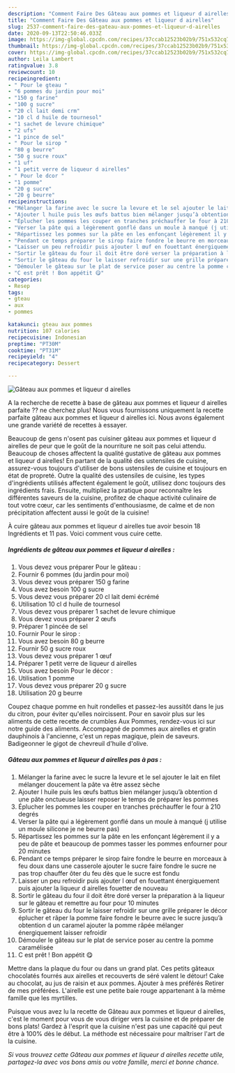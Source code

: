 ```yaml
---
description: "Comment Faire Des Gâteau aux pommes et liqueur d airelles"
title: "Comment Faire Des Gâteau aux pommes et liqueur d airelles"
slug: 2537-comment-faire-des-gateau-aux-pommes-et-liqueur-d-airelles
date: 2020-09-13T22:50:46.033Z
image: https://img-global.cpcdn.com/recipes/37ccab12523b02b9/751x532cq70/gateau-aux-pommes-et-liqueur-d-airelles-photo-principale-de-la-recette.jpg
thumbnail: https://img-global.cpcdn.com/recipes/37ccab12523b02b9/751x532cq70/gateau-aux-pommes-et-liqueur-d-airelles-photo-principale-de-la-recette.jpg
cover: https://img-global.cpcdn.com/recipes/37ccab12523b02b9/751x532cq70/gateau-aux-pommes-et-liqueur-d-airelles-photo-principale-de-la-recette.jpg
author: Leila Lambert
ratingvalue: 3.8
reviewcount: 10
recipeingredient:
- " Pour le gteau "
- "6 pommes du jardin pour moi"
- "150 g farine"
- "100 g sucre"
- "20 cl lait demi crm"
- "10 cl d huile de tournesol"
- "1 sachet de levure chimique"
- "2 ufs"
- "1 pince de sel"
- " Pour le sirop "
- "80 g beurre"
- "50 g sucre roux"
- "1 uf"
- "1 petit verre de liqueur d airelles"
- " Pour le dcor "
- "1 pomme"
- "20 g sucre"
- "20 g beurre"
recipeinstructions:
- "Mélanger la farine avec le sucre la levure et le sel ajouter le lait en filet mélanger doucement la pâte va être assez sèche"
- "Ajouter l huile puis les œufs battus bien mélanger jusqu’à obtention d une pâte onctueuse laisser reposer le temps de préparer les pommes"
- "Éplucher les pommes les couper en tranches préchauffer le four à 210 degrés"
- "Verser la pâte qui a légèrement gonflé dans un moule à manqué (j utilise un moule silicone je ne beurre pas)"
- "Répartissez les pommes sur la pâte en les enfonçant légèrement il y a peu de pâte et beaucoup de pommes tasser les pommes enfourner pour 20 minutes"
- "Pendant ce temps préparer le sirop faire fondre le beurre en morceaux à feu doux dans une casserole ajouter le sucre faire fondre le sucre ne pas trop chauffer ôter du feu dès que le sucre est fondu"
- "Laisser un peu refroidir puis ajouter l œuf en fouettant énergiquement puis ajouter la liqueur d airelles fouetter de nouveau"
- "Sortir le gâteau du four il doit être doré verser la préparation à la liqueur sur le gâteau et remettre au four pour 10 minutes"
- "Sortir le gâteau du four le laisser refroidir sur une grille préparer le décor éplucher et râper la pomme faire fondre le beurre avec le sucre jusqu’à obtention d un caramel ajouter la pomme râpée mélanger énergiquement laisser refroidir"
- "Démouler le gâteau sur le plat de service poser au centre la pomme caramélisée"
- "C est prêt ! Bon appétit 😋"
categories:
- Resep
tags:
- gteau
- aux
- pommes

katakunci: gteau aux pommes 
nutrition: 107 calories
recipecuisine: Indonesian
preptime: "PT30M"
cooktime: "PT31M"
recipeyield: "4"
recipecategory: Dessert

---
```



![Gâteau aux pommes et liqueur d airelles](https://img-global.cpcdn.com/recipes/37ccab12523b02b9/751x532cq70/gateau-aux-pommes-et-liqueur-d-airelles-photo-principale-de-la-recette.jpg)

A la recherche de recette à base de gâteau aux pommes et liqueur d airelles parfaite ?? ne cherchez plus! Nous vous fournissons uniquement la recette parfaite gâteau aux pommes et liqueur d airelles ici. Nous avons également une grande variété de recettes à essayer.

Beaucoup de gens n'osent pas cuisiner gâteau aux pommes et liqueur d airelles de peur que le goût de la nourriture ne soit pas celui attendu. Beaucoup de choses affectent la qualité gustative de gâteau aux pommes et liqueur d airelles! En partant de la qualité des ustensiles de cuisine, assurez-vous toujours d'utiliser de bons ustensiles de cuisine et toujours en état de propreté. Outre la qualité des ustensiles de cuisine, les types d'ingrédients utilisés affectent également le goût, utilisez donc toujours des ingrédients frais. Ensuite, multipliez la pratique pour reconnaître les différentes saveurs de la cuisine, profitez de chaque activité culinaire de tout votre cœur, car les sentiments d'enthousiasme, de calme et de non précipitation affectent aussi le goût de la cuisine!

<!--inarticleads1-->

À cuire gâteau aux pommes et liqueur d airelles tue avoir besoin 18 Ingrédients et 11 pas. Voici comment vous cuire cette.

##### Ingrédients de gâteau aux pommes et liqueur d airelles :

1. Vous devez vous préparer  Pour le gâteau :
1. Fournir 6 pommes (du jardin pour moi)
1. Vous devez vous préparer 150 g farine
1. Vous avez besoin 100 g sucre
1. Vous devez vous préparer 20 cl lait demi écrémé
1. Utilisation 10 cl d huile de tournesol
1. Vous devez vous préparer 1 sachet de levure chimique
1. Vous devez vous préparer 2 œufs
1. Préparer 1 pincée de sel
1. Fournir  Pour le sirop :
1. Vous avez besoin 80 g beurre
1. Fournir 50 g sucre roux
1. Vous devez vous préparer 1 œuf
1. Préparer 1 petit verre de liqueur d airelles
1. Vous avez besoin  Pour le décor :
1. Utilisation 1 pomme
1. Vous devez vous préparer 20 g sucre
1. Utilisation 20 g beurre


Coupez chaque pomme en huit rondelles et passez-les aussitôt dans le jus du citron, pour éviter qu&#39;elles noircissent. Pour en savoir plus sur les aliments de cette recette de crumbles Aux Pommes, rendez-vous ici sur notre guide des aliments. Accompagné de pommes aux airelles et gratin dauphinois à l&#39;ancienne, c&#39;est un repas magique, plein de saveurs. Badigeonner le gigot de chevreuil d&#39;huile d&#39;olive. 

<!--inarticleads2-->

##### Gâteau aux pommes et liqueur d airelles pas à pas :

1. Mélanger la farine avec le sucre la levure et le sel ajouter le lait en filet mélanger doucement la pâte va être assez sèche
1. Ajouter l huile puis les œufs battus bien mélanger jusqu’à obtention d une pâte onctueuse laisser reposer le temps de préparer les pommes
1. Éplucher les pommes les couper en tranches préchauffer le four à 210 degrés
1. Verser la pâte qui a légèrement gonflé dans un moule à manqué (j utilise un moule silicone je ne beurre pas)
1. Répartissez les pommes sur la pâte en les enfonçant légèrement il y a peu de pâte et beaucoup de pommes tasser les pommes enfourner pour 20 minutes
1. Pendant ce temps préparer le sirop faire fondre le beurre en morceaux à feu doux dans une casserole ajouter le sucre faire fondre le sucre ne pas trop chauffer ôter du feu dès que le sucre est fondu
1. Laisser un peu refroidir puis ajouter l œuf en fouettant énergiquement puis ajouter la liqueur d airelles fouetter de nouveau
1. Sortir le gâteau du four il doit être doré verser la préparation à la liqueur sur le gâteau et remettre au four pour 10 minutes
1. Sortir le gâteau du four le laisser refroidir sur une grille préparer le décor éplucher et râper la pomme faire fondre le beurre avec le sucre jusqu’à obtention d un caramel ajouter la pomme râpée mélanger énergiquement laisser refroidir
1. Démouler le gâteau sur le plat de service poser au centre la pomme caramélisée
1. C est prêt ! Bon appétit 😋


Mettre dans la plaque du four ou dans un grand plat. Ces petits gâteaux chocolatés fourrés aux airelles et recouverts de séré valent le détour! Cake au chocolat, au jus de raisin et aux pommes. Ajouter à mes préférés Retirer de mes préférées. L&#39;airelle est une petite baie rouge appartenant à la même famille que les myrtilles. 

<!--inarticleads1-->

<p>
Puisque vous avez lu la recette de Gâteau aux pommes et liqueur d airelles, c'est le moment pour vous de vous diriger vers la cuisine et de préparer de bons plats! Gardez à l'esprit que la cuisine n'est pas une capacité qui peut être à 100% dès le début. La méthode est nécessaire pour maîtriser l'art de la cuisine.
</p>

<p>
<i>Si vous trouvez cette Gâteau aux pommes et liqueur d airelles recette utile, partagez-la avec vos bons amis ou votre famille, merci et bonne chance.</i>
</p>
